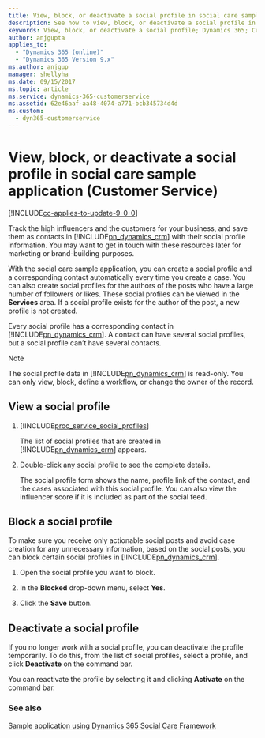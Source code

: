 ```yaml
---
title: View, block, or deactivate a social profile in social care sample application (Dynamics 365 for Customer Service) | MicrosoftDocs
description: See how to view, block, or deactivate a social profile in social care sample application in Dynamics 365 for Customer Service
keywords: View, block, or deactivate a social profile; Dynamics 365; Customer Service
author: anjgupta
applies_to: 
  - "Dynamics 365 (online)"
  - "Dynamics 365 Version 9.x"
ms.author: anjgup
manager: shellyha
ms.date: 09/15/2017
ms.topic: article
ms.service: dynamics-365-customerservice
ms.assetid: 62e46aaf-aa48-4074-a771-bcb345734d4d
ms.custom:
  - dyn365-customerservice
---
```


# View, block, or deactivate a social profile in social care sample application (Customer Service)

[!INCLUDE[cc-applies-to-update-9-0-0](../includes/cc_applies_to_update_9_0_0.md)]

Track the high influencers and the customers for your business, and save them as contacts in [!INCLUDE[pn_dynamics_crm](../includes/pn-dynamics-crm.md)] with their social profile information. You may want to get in touch with these resources later for marketing or brand-building purposes.  
  
 With the social care sample application, you can create a social profile and a corresponding contact automatically every time you create a case. You can also create social profiles for the authors of the posts who have a large number of followers or likes. These  social profiles can be viewed in the **Services** area. If a social profile exists for the author of the post, a new profile is not created.  
  
 Every social profile has a corresponding contact in [!INCLUDE[pn_dynamics_crm](../includes/pn-dynamics-crm.md)]. A contact can have several social profiles, but a social profile can’t have several contacts.  
  
> [!NOTE]
>  The social profile data in [!INCLUDE[pn_dynamics_crm](../includes/pn-dynamics-crm.md)] is read-only. You can only view, block, define a workflow, or change the owner of the record.  
  
## View a social profile  
  
1. [!INCLUDE[proc_service_social_profiles](../includes/proc-service-social-profiles.md)]  
  
     The list of social profiles that are created in [!INCLUDE[pn_dynamics_crm](../includes/pn-dynamics-crm.md)] appears.  
  
2.  Double-click any social profile to see the complete details.  
  
     The social profile form shows the name, profile link of the contact, and the cases associated with this social profile. You can also view the influencer score if it is included as part of the social feed.  
  
## Block a social profile  
 To make sure you receive only actionable social posts and avoid case creation for any unnecessary information, based on the social posts, you can block certain social profiles in [!INCLUDE[pn_dynamics_crm](../includes/pn-dynamics-crm.md)].  
  
1.  Open the social profile you want to block.  
  
2.  In the **Blocked** drop-down menu, select **Yes**.  
  
3.  Click the **Save** button.  
  
## Deactivate a social profile  
 If you no longer work with a social profile, you can deactivate the profile temporarily. To do this, from the list of social profiles, select a profile, and click **Deactivate** on the command bar.  
  
 You can reactivate the profile by selecting it and clicking **Activate** on the command bar.
 
 ### See also
 [Sample application using Dynamics 365 Social Care Framework](https://msdn.microsoft.com/en-us/library/dn744885(v=crm.6).aspx)
